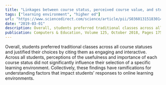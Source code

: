 ```yaml
---
title: "Linkages between course status, perceived course value, and students’ preference for traditional versus non-traditional learning environments"
tags: ["learning environment", "higher ed"]
url: "https://www.sciencedirect.com/science/article/pii/S0360131518301453"
date: "2019-03-01"
description: Overall, students preferred traditional classes across all course statuses and justified their choices by citing them as engaging and interactive. Across all students, perceptions of the usefulness and importance of each course status did not significantly influence their selection of a specific learning environment. Collectively, these findings have ramifications for understanding factors that impact students’ responses to online learning environments.
publication: Computers & Education, Volume 125, October 2018, Pages 175-181
---
```


Overall, students preferred traditional classes across all course statuses and justified their choices by citing them as engaging and interactive. Across all students, perceptions of the usefulness and importance of each course status did not significantly influence their selection of a specific learning environment. Collectively, these findings have ramifications for understanding factors that impact students’ responses to online learning environments.
